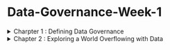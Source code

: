  # Data-Governance-Week-1

<details>
<summary> Charpter 1 : Defining Data Governance </summary>
<br>

<details>
<summary>What is meant by governance?</summary>
<br>

Governance oversees control and direction in a specific area.
It involves making, regulating, and enforcing decisions.
As entities grow, formal governance becomes vital to prevent chaos.

Governance exists in various contexts, from family rules to national laws.
Its formality varies based on context and purpose.

In data governance, the focus is on formalizing control, processes, and accountabilities to achieve specific results.
Different domains have their own governance systems tailored to their objectives.

Data governance is crucial due to the rapid growth of data and the need to manage associated risks.
Organizations seek to establish formal systems for data control and oversight to maximize data value while mitigating risks.
</details>

<details>
<summary>What is Data Governance?</summary>
<br>

Objective: Data governance is about managing data effectively to meet various needs.

Stakeholder Demands: Staff want quick access to accurate, high-quality data; leaders seek insights for informed decision-making; legal departments require compliance with laws; product designers need data for creative decisions; security professionals ensure data protection.

Business Demands: Quality management of data is essential for innovation, growth, and success.

Benefits: Well-managed data drives innovation, supports a data-driven culture, and improves outcomes.

Challenges: Many organizations aspire to be data-driven, but only a small percentage achieve this goal due to various barriers.

Risk Management: Successful data governance minimizes risks, ensures compliance, and provides comfort to business leaders.

Data Management Importance: Proper data management distinguishes organizations that value data as a valuable asset from those that don't.

Enterprise Information Management (EIM): EIM recognizes data as a valuable asset and involves governing and managing data as a central enabler.

Data Governance vs. Data Management: Data governance focuses on roles, policies, and the data lifecycle, while data management involves technical implementations like databases and analytics software

![img.png](img.png)
</details>

<details>
<summary>Developing a Data Governance Framework</summary>
<br>

Customization: Data governance programs must be tailored to each organization's needs, budget, and capabilities.

Framework Essentials: A data governance framework provides guiding concepts and structure for implementation.

Components: Common components include leadership and strategy, roles and responsibilities, policies, processes, standards, metrics, tools, and communications/collaboration.

Leadership and Strategy: Alignment with organizational strategy is crucial, requiring support and sponsorship from senior leadership.

Roles and Responsibilities: Identification and assignment of specific roles, recognizing that data governance involves nearly everyone in the organization.

Policies, Processes, and Standards: These guide responsibilities and ensure uniformity, requiring design, development, and enforcement with accountability.

Metrics: Measurement mechanisms are needed to assess program effectiveness and deliver value, facilitating continuous improvement.

Tools: Various tools support data governance and management, including those for master data management, security, integration, and compliance.

Communications and Collaboration: High-quality communication and collaboration are vital, requiring clear channels, change management, and a positive culture.
</details>

<details>
<summary>Preparing for Data Governance</summary>
<br>


Organizational Readiness: Before implementing data governance, organizations must assess their readiness, including their data culture.

Understanding Data Culture: Data culture refers to how an organization values, manages, and uses data. Mature data cultures prioritize data-driven decision-making and empower employees at all levels.

Significance of Data Culture: Effective data cultures enable informed decision-making based on data insights, fostering competitiveness and success in the digital age.

Leadership and Trust: Senior leadership plays a crucial role in fostering a data culture, emphasizing the importance of trust in data quality and understanding.

Assessment Process: Organizations can assess their data culture maturity through interviews, observations, and evaluation of decision-making processes.

Integration with Data Governance: Implementing data governance can enhance and contribute positively to building a robust data culture within an organization.
</details>

<details>
<summary>Maturing the Data Culture</summary>
<br>

Preparing for Data Governance: 

Before implementing data governance, organizations should focus on maturing their data culture.

Key Steps to Start:

Help leaders communicate the value of data and model data-driven behavior.
Provide basic tools and education for data use, including data manipulation, analytics, and visualization.
Show progress by starting with small, tangible initiatives.
Acknowledge resistance and frustration, and provide channels for feedback and discussion.

Assessing Readiness for Data Governance:

Ensure alignment with business strategy.
Secure full commitment from senior leadership.
Identify executive sponsors.
Establish long-term funding and commitment.
Understand that data governance is an ongoing program, not a one-off project.

Document the ROI.

Ensure legal and compliance support.
Verify the existence of fundamental data skills and IT support.
Ongoing Assessment: Continuously assess the organization's readiness for data governance throughout the planning and implementation process.
</details>

</details>

<details>
<summary>Chapter 2 : Exploring a World Overflowing with Data</summary>
<br>

<details>
<summary>Defining Data</summary>
<br>

Data is described as digitally stored units that gain meaning through processing, with examples of structured, unstructured, and semi-structured data provided. The value of data lies in its processing and application, which transforms it into useful information, driving various functions across industries. This processing, facilitated by information technology, forms the foundation of digital transformation
</details>

<details>
<summary>From Data to Insight</summary>
<br>

Creating, collecting, and storing data without a clear purpose is wasteful.

Exceptions exist, but generally, data should serve a purpose.

Unused data is as useless as unread reports; data must be converted into information to be meaningful.

Information organizes and contextualizes data, making it useful on its own.

Information, when coupled with broader concepts, becomes knowledge, which is actionable.

Knowledge, when combined with reasoning and experience, leads to wisdom.

Wisdom determines the contextual validity of knowledge and guides actions.

Insight, derived from knowledge and wisdom, provides a deeper understanding.

Examples illustrate the progression from data to insight using Harry Styles.

The data-information-knowledge-wisdom (DIKW) hierarchy depicts the journey from data to insight.
![img.png](img.png)
Data holds value in delivering wisdom but faces challenges in transformation.

Good data governance improves outcomes in data transformation and utilization.

</details>

<details>
<summary>The Role of Data in the 21st Century</summary>
<br>

Data has played pivotal roles throughout history, aiding in understanding the world, enhancing decision-making, and solving diverse problems. However, its value has skyrocketed in the 21st century due to technological advancements. Since the mid-20th century, with the rise of computer systems and the internet, data quantity, quality, and accessibility have surged. 

In the current era, data production exceeds our capacity to manage it, reshaping industries, cities, and even social dynamics. The profound impact of data extends to learning, socialization, and entertainment, while also introducing significant risks such as cyberattacks. With data being considered the most valuable asset today, we are undoubtedly in a new era defined by its influence.
</details>

<details>
<summary>Data-Driven Decision-Making</summary>
<br>

Data-driven decision-making harnesses the power of data to enhance decision quality across various contexts. From choosing a restaurant based on customer reviews to entering new markets with products or services, data guides informed choices. 

Rich datasets enable deeper understanding and facilitate confident decision-making, provided the data is of high quality. Data governance ensures data quality, underscoring its importance in effective decision-making.
</details>

<details>
<summary>Data as The New Oil</summary>
<br>

The metaphor of "data as the new oil" suggests that, like oil in the past, data is now driving and growing economies. Just as oil needed to be refined to be useful, data must be organized and analyzed to unlock its value. 

Just as oil powered industrial economies, data is powering digital economies today, with major companies like Facebook and Google leading the way. Industries across the board are being transformed by digitalization and data, with many leveraging data management to generate revenue. 

However, like oil, the control of vast amounts of valuable data confers significant power, raising concerns about privacy and monopolies similar to those seen with oil in the past.
</details>

<details>
<summary>Data Ownership</summary>
<br>
Data ownership describes the rights a person, team, or organization has over one or more data sets. These rights may span from lightweight oversight and control to rigorous rules that are legally enforceable. 

For example, data associated with intellectual property — items such as copyrights and trade secrets — will likely have high degrees of protection, from accessibility rights to who can use the data and for what purpose.
</details>

<details>
<summary>Data Architecture</summary>
<br>

Nearly every organization functions as a technology business today.

Enterprise Architecture (EA) aligns technical infrastructure with business strategy.

Data Architecture, a subset of EA, ensures data decisions align with business goals.

High-quality EA and data architectures facilitate smooth operations and adaptability.

Inadequate architectures can hinder digital efforts and increase complexity.

Data architecture involves ensuring data availability, simplifying access, enforcing protections, adopting standards, and optimizing data flow.

It reflects an organization's commitment to data governance and is a cross-organizational responsibility.

Efficient data flow across business silos is crucial for medium to large organizations.
</details>

<details>
<summary>The Lifecycle of Data</summary>
<br>

![img_1.png](img_1.png)

Creation:  This is the stage at which data comes into being. It may be manual or automated and get created internally or externally. Data is created all the time by a vast number of activities that include system inputs and outputs.

Storage:  Once data is created and assuming you want it available for later use, it must be stored. It most likely will be contained and managed in a database. The database needs a home, too as a local hard drive, server, or cloud service.

Usage:  Hopefully you’re capturing and storing data because you want to use it. Maybe not immediately, but at some point, perhaps for analysis. Data may need to be processed to be useful. That could include cleansing it of errors, transforming it to another format, and securing access rights.

Archival:  In this stage, you identify data that is not currently being used and move it to a long-term storage system out of your production environment. If it's needed at some point in the future, it can be retrieved and utilized.

Destruction:  Despite a desire by some to keep everything forever, there is a logical point where destruction makes sense or is required by regulation or policy. Data destruction involves making data inaccessible and unreadable. It can include the physical destruction of a device such as a hard drive.
</details>

<details>
<summary>Understanding the Impact of Big Data</summary>
<br>

Data isn’t some kind of new phenomenon. In fact, we’ve been capturing and storing data in an analog fashion for thousands of years. The Romans, for example, used ledgers to keep track of their various activities across their expansive empire.

Fast-forward to the 20th century and the Cold War was instrumental in the technological leaps that resulted in microprocessors and the classical computing we use today. 
One by-product of the Cold War, the space race between the United States and the Soviet Union, accelerated innovation in computing and telecommunications.

The U.S. Census played a crucial role in the development of data processing, originating in the late 1800s to tabulate population data every ten years.

The Tabulating Machine Company, later known as IBM, automated and commercialized data processing through punch cards, which represented data points like gender.

IBM's advancements in data processing expanded into various sectors, including office automation, military, academia, and factories.

These developments marked the transition into the information age, characterized by the proliferation of data as a raw material driving productivity and innovation.

Connectivity facilitated the free flow of information across devices, organizations, and geographies, leading to explosive growth in data creation, storage, and utilization.

The significant increase in data volume and velocity led to the emergence of "big data," reflecting the scale and challenge of managing vast amounts of data effectively.
</details>

<details>
<summary>Defining Big Data</summary>
<br>

One way to define and characterize big data is through these five Vs:

Volume: The sheer scale of data being produced is unprecedented and requires new tools, skills, and processes.

Variety: There are already a lot of legacy file formats, such as CSV and MP3, and with new innovations, new formats are emerging all the time. This requires different methods of handling, from analysis to security.

Velocity: With so many collection points, digital interfaces, and ubiquitous connectivity, data is being created and moved at increasing speed. Consider that in 2021, Instagram users created, uploaded, and share 65,000 pictures a minute.

Variability:  The fact that the creation and flow of data are unpredictable.

Veracity:  The quality, including accuracy and truthfulness, of large volume of disparate sets of data, can differ considerably, causing challenges to data management.
</details>

</details>